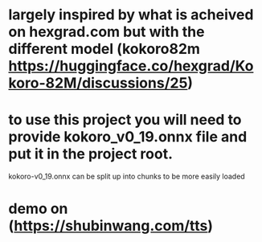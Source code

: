 # largely inspired by what is acheived on hexgrad.com but with the different model (kokoro82m https://huggingface.co/hexgrad/Kokoro-82M/discussions/25)

# to use this project you will need to provide kokoro_v0_19.onnx file and put it in the project root.
kokoro-v0_19.onnx can be split up into chunks to be more easily loaded

# demo on (https://shubinwang.com/tts)
